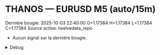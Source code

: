 # THANOS — EURUSD M5 (auto/15m)
Dernière bougie: 2025-10-03 22:40:00  O=1.17384  H=1.17384  L=1.17384  C=1.17384
Source active: twelvedata_repo

- Aucun signal sur la dernière bougie.

<details><summary>Debug</summary>

- TD_API_KEY manquant.

</details>
